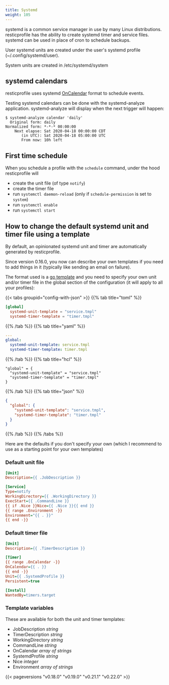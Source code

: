 ```yaml
---
title: Systemd
weight: 105
---
```




systemd is a common service manager in use by many Linux distributions.
resticprofile has the ability to create systemd timer and service files.
systemd can be used in place of cron to schedule backups.

User systemd units are created under the user's systemd profile (~/.config/systemd/user).

System units are created in /etc/systemd/system

## systemd calendars

resticprofile uses systemd
[OnCalendar](https://www.freedesktop.org/software/systemd/man/systemd.time.html#Calendar%20Events)
format to schedule events.

Testing systemd calendars can be done with the systemd-analyze application.
systemd-analyze will display when the next trigger will happen:

```shell
$ systemd-analyze calendar 'daily'
  Original form: daily
Normalized form: *-*-* 00:00:00
    Next elapse: Sat 2020-04-18 00:00:00 CDT
       (in UTC): Sat 2020-04-18 05:00:00 UTC
       From now: 10h left
```

## First time schedule

When you schedule a profile with the `schedule` command, under the hood resticprofile will
- create the unit file (of type `notify`)
- create the timer file
- run `systemctl daemon-reload` (only if `schedule-permission` is set to `system`)
- run `systemctl enable`
- run `systemctl start`

## How to change the default systemd unit and timer file using a template

By default, an opinionated systemd unit and timer are automatically generated by resticprofile.

Since version 0.16.0, you now can describe your own templates if you need to add things in it (typically like sending an email on failure).

The format used is a [go template](https://pkg.go.dev/text/template) and you need to specify your own unit and/or timer file in the global section of the configuration (it will apply to all your profiles):

{{< tabs groupid="config-with-json" >}}
{{% tab title="toml" %}}

```toml
[global]
  systemd-unit-template = "service.tmpl"
  systemd-timer-template = "timer.tmpl"
```

{{% /tab %}}
{{% tab title="yaml" %}}

```yaml
---
global:
  systemd-unit-template: service.tmpl
  systemd-timer-template: timer.tmpl
```

{{% /tab %}}
{{% tab title="hcl" %}}

```hcl
"global" = {
  "systemd-unit-template" = "service.tmpl"
  "systemd-timer-template" = "timer.tmpl"
}
```

{{% /tab %}}
{{% tab title="json" %}}

```json
{
  "global": {
    "systemd-unit-template": "service.tmpl",
    "systemd-timer-template": "timer.tmpl"
  }
}
```

{{% /tab %}}
{{% /tabs %}}

Here are the defaults if you don't specify your own (which I recommend to use as a starting point for your own templates)

### Default unit file

```ini
[Unit]
Description={{ .JobDescription }}

[Service]
Type=notify
WorkingDirectory={{ .WorkingDirectory }}
ExecStart={{ .CommandLine }}
{{ if .Nice }}Nice={{ .Nice }}{{ end }}
{{ range .Environment -}}
Environment="{{ . }}"
{{ end -}}
```

### Default timer file

```ini
[Unit]
Description={{ .TimerDescription }}

[Timer]
{{ range .OnCalendar -}}
OnCalendar={{ . }}
{{ end -}}
Unit={{ .SystemdProfile }}
Persistent=true

[Install]
WantedBy=timers.target
```

### Template variables

These are available for both the unit and timer templates:

* JobDescription   *string*
* TimerDescription *string*
* WorkingDirectory *string*
* CommandLine      *string*
* OnCalendar       *array of strings*
* SystemdProfile   *string*
* Nice             *integer*
* Environment      *array of strings*

{{< pageversions "v0.18.0" "v0.19.0" "v0.21.1" "v0.22.0" >}}
